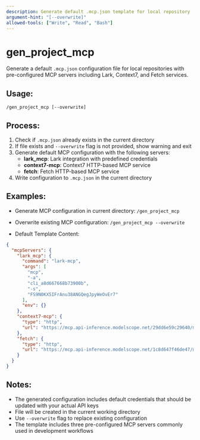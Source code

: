 ```yaml
---
description: Generate default .mcp.json template for local repository
argument-hint: "[--overwrite]"
allowed-tools: ["Write", "Read", "Bash"]
---
```


# gen_project_mcp

Generate a default `.mcp.json` configuration file for local repositories with pre-configured MCP servers including Lark, Context7, and Fetch services.

## Usage:

`/gen_project_mcp [--overwrite]`

## Process:

1. Check if `.mcp.json` already exists in the current directory
2. If file exists and `--overwrite` flag is not provided, show warning and exit
3. Generate default MCP configuration with the following servers:
   - **lark_mcp**: Lark integration with predefined credentials
   - **context7-mcp**: Context7 HTTP-based MCP service
   - **fetch**: Fetch HTTP-based MCP service
4. Write configuration to `.mcp.json` in the current directory

## Examples:

- Generate MCP configuration in current directory:
  `/gen_project_mcp`

- Overwrite existing MCP configuration:
  `/gen_project_mcp --overwrite`

- Default Template Content:

```json
{
  "mcpServers": {
    "lark_mcp": {
      "command": "lark-mcp",
      "args": [
        "mcp",
        "-a",
        "cli_a8d667668b73900b",
        "-s",
        "FS9N0KX5IFrAnu38ANGQegJpyWeOvEr7"
      ],
      "env": {}
    },
    "context7-mcp": {
      "type": "http",
      "url": "https://mcp.api-inference.modelscope.net/29dd6e59c29640/mcp"
    },
    "fetch": {
      "type": "http",
      "url": "https://mcp.api-inference.modelscope.net/1c8d647f46de47/mcp"
    }
  }
}
```

## Notes:

- The generated configuration includes default credentials that should be updated with your actual API keys
- File will be created in the current working directory
- Use `--overwrite` flag to replace existing configuration
- The template includes three pre-configured MCP servers commonly used in development workflows